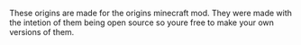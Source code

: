 These origins are made for the origins minecraft mod.
They were made with the intetion of them being open source so youre free to make your own versions of them.
